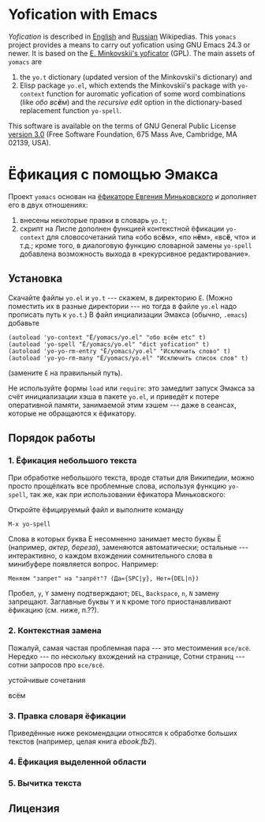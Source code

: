 # Yofication with Emacs

_Yofication_ is described in
[English](https://en.wikipedia.org/wiki/Yoficator) and
[Russian](https://ru.wikipedia.org/wiki/Ёфикатор) Wikipedias. This
`yomacs` project provides a means to carry out yofication using GNU
Emacs 24.3 or newer. It is based on the
[E. Minkovskii's yoficator](http://python.anabar.ru/yo.htm) (GPL). The
main assets of `yomacs` are

1. the `yo.t` dictionary (updated version of the Minkovskii's
   dictionary) and
2. Elisp package `yo.el`, which extends the Minkovskii's package with
   `yo-context` function for auromatic yofication of some word
   combinations (like _обо вс**ё**м_) and the _recursive edit_ option
   in the dictionary-based replacement function `yo-spell`.

This software is available on the terms of GNU General Public License
[version 3.0](https://www.gnu.org/licenses/gpl-3.0.en.html) (Free
Software Foundation, 675 Mass Ave, Cambridge, MA 02139, USA).


# Ёфикация с помощью Эмакса
Проект `yomacs` основан на
[ёфикаторе Евгения Миньковского](http://python.anabar.ru/yo.htm) и
дополняет его в двух отношениях:

1. внесены некоторые правки в словарь `yo.t`;
2. скрипт на Лиспе дополнен функцией контекстной ёфикации `yo-context`
   для словосочетаний типа «обо вс**ё**м», «по н**ё**м», «вс**ё**,
   что» и т.д.; кроме того, в диалоговую функцию словарной замены
   `yo-spell` добавлена возможность выхода в «рекурсивное
   редактирование».

## Установка
Скачайте файлы `yo.el` и `yo.t` --- скажем, в директорию `Ё`. (Можно
поместить их в разные директории --- но тогда в файле `yo.el` надо
прописать путь к `yo.t`.) В файл инциализации Эмакса (обычно,
`.emacs`) добавьте

``` elisp
(autoload 'yo-context "Ё/yomacs/yo.el" "обо всём etc" t)
(autoload 'yo-spell "Ё/yomacs/yo.el" "dict yofication" t)
(autoload 'yo-yo-rm-entry "Ё/yomacs/yo.el" "Исключить слово" t)
(autoload 'yo-yo-rm-many "Ё/yomacs/yo.el" "Исключить список слов" t)
```
(замените `Ё` на правильный путь).

Не используйте формы `load` или `require`: это замедлит запуск Эмакса
за счёт инициализации хэша в пакете `yo.el`, и приведёт к потере
оперативной памяти, занимаемой этим хэшем --- даже в сеансах, которые
не обращаются к ёфикатору.

## Порядок работы
### 1. Ёфикация небольшого текста
При обработке небольшого текста, вроде статьи для Википедии, можно
просто прощёлкать все проблемные слова, используя функцию `yo-spell`,
так же, как при использовании ёфикатора Миньковского:

Откройте ёфицируемый файл и выполните команду
``` emacs
M-x yo-spell
```

Слова в которых буква Е несомненно занимает место буквы Ё (например,
*актер, береза*), заменяются автоматически; остальные ---
интерактивно, о каждом вхождении сомнительного слова в минибуфере
появляется вопрос. Например:

    Меняем "запрет" на "запрёт"? (Да={SPC|y}, Нет={DEL|n})

Пробел, `y`, `Y` замену подтверждают; `DEL`, `Backspace`, `n`, `N`
замену запрещают. Заглавные буквы `Y` и `N` кроме того
приостанавливают ёфикацию (см. ниже, п.??).

### 2. Контекстная замена
Пожалуй, самая частая проблемная пара --- это местоимения `все/всё`.
Нередко --- по нескольку вхождений на странице, Сотни страниц ---
сотни запросов про `все/всё`.

устойчивые сочетания

всём

### 3. Правка словаря ёфикации
Приведённые ниже рекомендации относятся к обработке больших текстов
(например, целая книга *ebook.fb2*). 

### 4. Ёфикация выделенной области

### 5. Вычитка текста

## Лицензия
